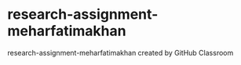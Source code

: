 # research-assignment-meharfatimakhan
research-assignment-meharfatimakhan created by GitHub Classroom
